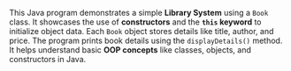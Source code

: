This Java program demonstrates a simple **Library System** using a `Book` class.
It showcases the use of **constructors** and the **`this` keyword** to initialize object data.
Each `Book` object stores details like title, author, and price.
The program prints book details using the `displayDetails()` method.
It helps understand basic **OOP concepts** like classes, objects, and constructors in Java.

